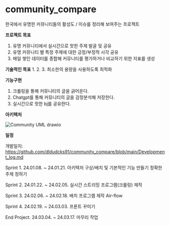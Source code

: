 # community_compare

한국에서 유명한 커뮤니티들의 활성도 / 이슈를 정리해 보여주는 프로젝트

**프로젝트 목표**
1. 유명 커뮤니티에서 실시간으로 핫한 주제 발굴 및 공유
2. 유명 커뮤니티 별 특정 주제에 대한 긍정/부정적 시각 공유
3. 매일 쌓인 데이터를 종합해 커뮤니티를 평가하거나 비교하기 위한 지표를 생성

**기술적인 목표**
1. 
2. 
3. 최소한의 용량을 사용하도록 최적화


**기능구현**
1. 크롤링을 통해 커뮤니티의 글을 긁어온다.
2. Chatgpt를 통해 커뮤니티의 글을 감정분석해 저장한다.
3. 실시간으로 핫한 bj를 공유한다.


**아키텍처**

![Community UML drawio](https://github.com/dldudcks91/community_compare/assets/54015080/6e2cf663-20c8-4268-9652-d7bd11921197)


**일정**

개발일지: https://github.com/dldudcks91/community_compare/blob/main/Development_log.md

Sprint 1. 24.01.08. ~ 24.01.21.
  아키텍처 구상/배치 및 기본적인 기능 만들기
  정확한 주제 정하기
  
Sprint 2. 24.01.22. ~ 24.02.05.
  실시간 스트리밍 프로그램(크롤링) 제작
    
Sprint 3. 24.02.06. ~ 24.02.18.
  배치 프로그램 제작
    Air-flow
    
Sprint 4. 24.02.19. ~ 24.03.03.
프론트 꾸미기
  
End Project. 24.03.04. ~ 24.03.17.
  마무리 작업
